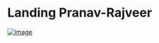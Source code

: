 # Landing Pranav-Rajveer
[![image](https://github-production-user-asset-6210df.s3.amazonaws.com/55043383/282463984-d73a8f43-5833-42cd-b073-1defb2abcdd9.png)](https://lol.pranavrajveer.com/)
